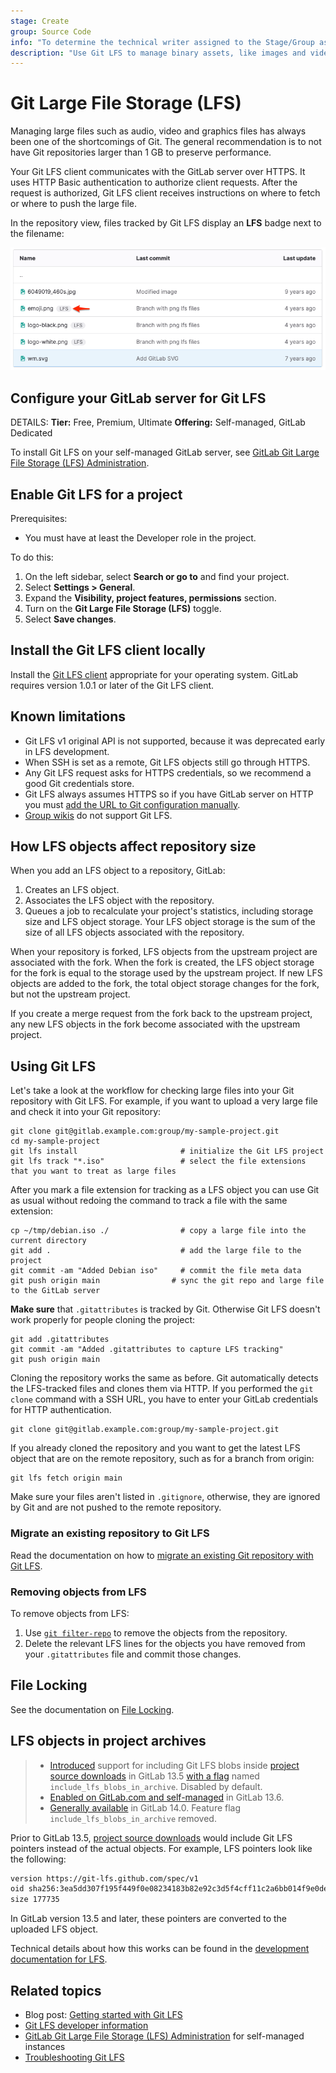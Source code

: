 ```yaml
---
stage: Create
group: Source Code
info: "To determine the technical writer assigned to the Stage/Group associated with this page, see https://handbook.gitlab.com/handbook/product/ux/technical-writing/#assignments"
description: "Use Git LFS to manage binary assets, like images and video, without bloating your Git repository's size."
---
```


# Git Large File Storage (LFS)

Managing large files such as audio, video and graphics files has always been one
of the shortcomings of Git. The general recommendation is to not have Git repositories
larger than 1 GB to preserve performance.

Your Git LFS client communicates with the GitLab server over HTTPS. It uses HTTP Basic authentication
to authorize client requests. After the request is authorized, Git LFS client receives
instructions on where to fetch or where to push the large file.

In the repository view, files tracked by Git LFS display an **LFS** badge next to the filename:

![Git LFS tracking status](img/lfs_badge_v16_0.png)

## Configure your GitLab server for Git LFS

DETAILS:
**Tier:** Free, Premium, Ultimate
**Offering:** Self-managed, GitLab Dedicated

To install Git LFS on your self-managed GitLab server, see
[GitLab Git Large File Storage (LFS) Administration](../../../administration/lfs/index.md).

## Enable Git LFS for a project

Prerequisites:

- You must have at least the Developer role in the project.

To do this:

1. On the left sidebar, select **Search or go to** and find your project.
1. Select **Settings > General**.
1. Expand the **Visibility, project features, permissions** section.
1. Turn on the **Git Large File Storage (LFS)** toggle.
1. Select **Save changes**.

## Install the Git LFS client locally

Install the [Git LFS client](https://github.com/git-lfs/git-lfs) appropriate for
your operating system. GitLab requires version 1.0.1 or later of the Git LFS client.

## Known limitations

- Git LFS v1 original API is not supported, because it was deprecated early in LFS
  development.
- When SSH is set as a remote, Git LFS objects still go through HTTPS.
- Any Git LFS request asks for HTTPS credentials, so we recommend a good Git
  credentials store.
- Git LFS always assumes HTTPS so if you have GitLab server on HTTP you must
  [add the URL to Git configuration manually](troubleshooting.md#getsockopt-connection-refused).
- [Group wikis](../../../user/project/wiki/group.md) do not support Git LFS.

## How LFS objects affect repository size

When you add an LFS object to a repository, GitLab:

1. Creates an LFS object.
1. Associates the LFS object with the repository.
1. Queues a job to recalculate your project's statistics, including storage size and
   LFS object storage. Your LFS object storage is the sum of the size of all LFS objects
   associated with the repository.

When your repository is forked, LFS objects from the upstream project are associated
with the fork. When the fork is created, the LFS object storage for the fork is equal
to the storage used by the upstream project. If new LFS objects are added to the fork,
the total object storage changes for the fork, but not the upstream project.

If you create a merge request from the fork back to the upstream project,
any new LFS objects in the fork become associated with the upstream project.

## Using Git LFS

Let's take a look at the workflow for checking large files into your Git
repository with Git LFS. For example, if you want to upload a very large file and
check it into your Git repository:

```shell
git clone git@gitlab.example.com:group/my-sample-project.git
cd my-sample-project
git lfs install                       # initialize the Git LFS project
git lfs track "*.iso"                 # select the file extensions that you want to treat as large files
```

After you mark a file extension for tracking as a LFS object you can use
Git as usual without redoing the command to track a file with the same extension:

```shell
cp ~/tmp/debian.iso ./                # copy a large file into the current directory
git add .                             # add the large file to the project
git commit -am "Added Debian iso"     # commit the file meta data
git push origin main                # sync the git repo and large file to the GitLab server
```

**Make sure** that `.gitattributes` is tracked by Git. Otherwise Git
LFS doesn't work properly for people cloning the project:

```shell
git add .gitattributes
git commit -am "Added .gitattributes to capture LFS tracking"
git push origin main
```

Cloning the repository works the same as before. Git automatically detects the
LFS-tracked files and clones them via HTTP. If you performed the `git clone`
command with a SSH URL, you have to enter your GitLab credentials for HTTP
authentication.

```shell
git clone git@gitlab.example.com:group/my-sample-project.git
```

If you already cloned the repository and you want to get the latest LFS object
that are on the remote repository, such as for a branch from origin:

```shell
git lfs fetch origin main
```

Make sure your files aren't listed in `.gitignore`, otherwise, they are ignored by Git
and are not pushed to the remote repository.

### Migrate an existing repository to Git LFS

Read the documentation on how to [migrate an existing Git repository with Git LFS](https://github.com/git-lfs/git-lfs/blob/main/docs/man/git-lfs-migrate.adoc).

### Removing objects from LFS

To remove objects from LFS:

1. Use [`git filter-repo`](../../../user/project/repository/reducing_the_repo_size_using_git.md) to remove the objects from the repository.
1. Delete the relevant LFS lines for the objects you have removed from your `.gitattributes` file and commit those changes.

## File Locking

See the documentation on [File Locking](../../../user/project/file_lock.md).

## LFS objects in project archives

> - [Introduced](https://gitlab.com/gitlab-org/gitlab/-/issues/15079) support for including Git LFS blobs inside [project source downloads](../../../user/project/repository/index.md) in GitLab 13.5 [with a flag](../../../administration/feature_flags.md) named `include_lfs_blobs_in_archive`. Disabled by default.
> - [Enabled on GitLab.com and self-managed](https://gitlab.com/gitlab-org/gitlab/-/merge_requests/46572) in GitLab 13.6.
> - [Generally available](https://gitlab.com/gitlab-org/gitlab/-/merge_requests/62539) in GitLab 14.0. Feature flag `include_lfs_blobs_in_archive` removed.

Prior to GitLab 13.5, [project source downloads](../../../user/project/repository/index.md) would include Git
LFS pointers instead of the actual objects. For example, LFS pointers
look like the following:

```markdown
version https://git-lfs.github.com/spec/v1
oid sha256:3ea5dd307f195f449f0e08234183b82e92c3d5f4cff11c2a6bb014f9e0de12aa
size 177735
```

In GitLab version 13.5 and later, these pointers are converted to the uploaded
LFS object.

Technical details about how this works can be found in the [development documentation for LFS](../../../development/lfs.md#including-lfs-blobs-in-project-archives).

## Related topics

- Blog post: [Getting started with Git LFS](https://about.gitlab.com/blog/2017/01/30/getting-started-with-git-lfs-tutorial/)
- [Git LFS developer information](../../../development/lfs.md)
- [GitLab Git Large File Storage (LFS) Administration](../../../administration/lfs/index.md) for self-managed instances
- [Troubleshooting Git LFS](troubleshooting.md)
